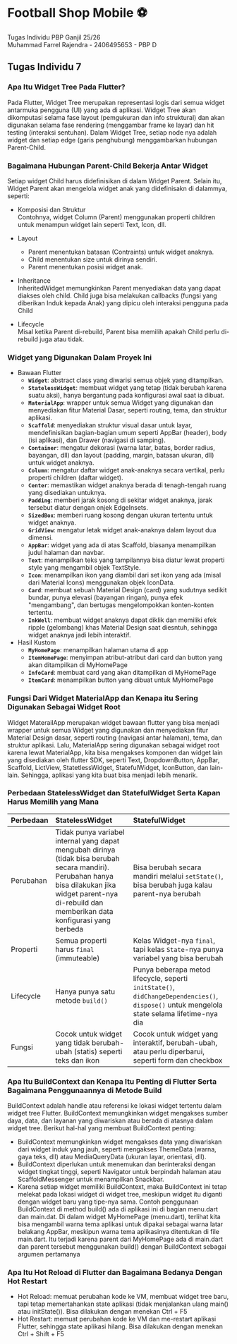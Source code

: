 # Football Shop Mobile ⚽️
Tugas Individu PBP Ganjil 25/26  
Muhammad Farrel Rajendra - 2406495653 - PBP D

## Tugas Individu 7
### Apa Itu Widget Tree Pada Flutter?  
Pada Flutter, Widget Tree merupakan representasi logis dari semua widget antarmuka pengguna (UI) yang ada di aplikasi. Widget Tree akan dikomputasi selama fase layout (pemgukuran dan info struktural) dan akan digunakan selama fase rendering (menggambar frame ke layar) dan hit testing (interaksi sentuhan).
Dalam Widget Tree, setiap node nya adalah widget dan setiap edge (garis penghubung) menggambarkan hubungan Parent-Child.

### Bagaimana Hubungan Parent-Child Bekerja Antar Widget
Setiap widget Child harus didefinisikan di dalam Widget Parent. Selain itu, Widget Parent akan mengelola widget anak yang didefinisakn di dalammya, seperti:  
* Komposisi dan Struktur  
Contohnya, widget Column (Parent) menggunakan properti children untuk menampun widget lain seperti Text, Icon, dll.

* Layout  
  * Parent menentukan batasan (Contraints) untuk widget anaknya.  
  * Child menentukan size untuk dirinya sendiri.  
  * Parent menentukan posisi widget anak.  

* Inheritance  
InheritedWidget memungkinkan Parent menyediakan data yang dapat diakses oleh child. Child juga bisa melakukan callbacks (fungsi yang diberikan Induk kepada Anak) yang dipicu oleh interaksi pengguna pada Child  

* Lifecycle  
Misal ketika Parent di-rebuild, Parent bisa memilih apakah Child perlu di-rebuild juga atau tidak.

### Widget yang Digunakan Dalam Proyek Ini
* Bawaan Flutter
  * **`Widget`**: abstract class yang diwarisi semua objek yang ditampilkan.
  * **`StatelessWidget`**: membuat widget yang tetap (tidak berubah karena suatu aksi), hanya bergantung pada konfigurasi awal saat ia dibuat.
  * **`MaterialApp`**: wrapper untuk semua Widget yang digunakan dan menyediakan fitur Material Dasar, seperti routing, tema, dan struktur aplikasi. 
  * **`Scaffold`**: menyediakan struktur visual dasar untuk layar, mendefinisikan bagian-bagian umum seperti AppBar (header), body (isi aplikasi), dan Drawer (navigasi di samping).
  * **`Container`**: mengatur dekorasi (warna latar, batas, border radius, bayangan, dll) dan layout (padding, margin, batasan ukuran, dll) untuk widget anaknya.
  * **`Column`**: mengatur daftar widget anak-anaknya secara vertikal, perlu properti children (daftar widget).
  * **`Center`**: memastikan widget anaknya berada di tenagh-tengah ruang yang disediakan untuknya.
  * **`Padding`**: memberi jarak kosong di sekitar widget anaknya, jarak tersebut diatur dengan onjek EdgeInsets.
  * **`SizedBox`**: memberi ruang kosong dengan ukuran tertentu untuk widget anaknya.
  * **`GridView`**: mengatur letak widget anak-anaknya dalam layout dua dimensi.
  * **`AppBar`**: widget yang ada di atas Scaffold, biasanya menampilkan judul halaman dan navbar.
  * **`Text`**: menampilkan teks yang tampilannya bisa diatur lewat properti style yang mengambil objek TextStyle.
  * **`Icon`**: menampilkan ikon yang diambil dari set ikon yang ada (misal dari Material Icons) menggunakan objek IconData.
  * **`Card`**: membuat sebuah Material Design (card) yang sudutnya sedikit bundar, punya elevasi (bayangan ringan), punya efek "mengambang", dan bertugas mengelompokkan konten-konten tertentu.
  * **`InkWell`**: membuat widget anaknya dapat diklik dan memiliki efek ripple (gelombang) khas Material Design saat diesntuh, sehingga widget anaknya jadi lebih interaktif. 
* Hasil Kustom
  * **`MyHomePage`**: menampilkan halaman utama di app
  * **`ItemHomePage`**: menyimpan atribut-atribut dari card dan button yang akan ditampilkan di MyHomePage
  * **`InfoCard`**: membuat card yang akan ditampilkan di MyHomePage
  * **`ItemCard`**: menampilkan button yang dibuat untuk MyHomePage 

### Fungsi Dari Widget MaterialApp dan Kenapa itu Sering Digunakan Sebagai Widget Root  
Widget MaterailApp merupakan widget bawaan flutter yang bisa menjadi wrapper untuk semua Widget yang digunakan dan menyediakan fitur Material Design dasar, seperti routing (navigasi antar halaman), tema, dan struktur aplikasi. Lalu, MaterialApp sering digunakan sebagai widget root karena lewat MaterialApp, kita bisa mengakses komponen dan widget lain yang disediakan oleh flutter SDK, seperti Text, DropdownButton, AppBar, Scaffold, LictView, StatetlessWidget, StatefulWidget, IconButton, dan lain-lain. Sehingga, aplikasi yang kita buat bisa menjadi lebih menarik.

### Perbedaan StatelessWidget dan StatefulWidget Serta Kapan Harus Memilih yang Mana  
| Perbedaan	 | StatelessWidget	 | StatefulWidget |
| :--- | :--- | :--- |
| Perubahan | Tidak punya variabel internal yang dapat mengubah dirinya (tidak bisa berubah secara mandiri). Perubahan hanya bisa dilakukan jika widget parent-nya di-rebuild dan memberikan data konfigurasi yang berbeda | Bisa berubah secara mandiri melalui `setState()`, bisa berubah juga kalau parent-nya berubah |
| Properti | Semua properti harus `final` (immuteable) | Kelas Widget-nya `final`, tapi kelas `State`-nya punya variabel yang bisa berubah  |
| Lifecycle | Hanya punya satu metode `build()` | Punya beberapa metod lifecycle, seperti `initState()`, `didChangeDependencies()`, `dispose()` untuk mengelola state selama lifetime-nya dia |
| Fungsi | Cocok untuk widget yang tidak berubah-ubah (statis) seperti teks dan ikon | Cocok untuk widget yang interaktif, berubah-ubah, atau perlu diperbarui, seperti form dan checkbox|

### Apa Itu BuildContext dan Kenapa Itu Penting di Flutter Serta Bagaimana Penggunaannya di Metode Build  
BuildContext adalah handle atau referensi ke lokasi widget tertentu dalam widget tree Flutter. BuildContext memungkinkan widget mengakses sumber daya, data, dan layanan yang diwariskan atau berada di atasnya dalam widget tree. Berikut hal-hal yang membuat BuildContext penting:
* BuildContext memungkinkan widget mengakses data yang diwariskan dari widget induk yang jauh, seperti mengakses ThemeData (warna, gaya teks, dll) atau MediaQueryData (ukuran layar, orientasi, dll).
* BuildContext diperlukan untuk menemukan dan berinteraksi dengan widget tingkat tinggi, seperti Navigator untuk berpindah halaman atau ScaffoldMessenger untuk menampilkan Snackbar.
* Karena setiap widget memiliki BuildContext, maka BuildContext ini tetap melekat pada lokasi widget di widget tree, meskipun widget itu diganti dengan widget baru yang tipe-nya sama.
Contoh penggunaan BuildContext di method build() ada di aplikasi ini di bagian menu.dart dan main.dat. Di dalam widget MyHomePage (menu.dart), terlihat kita bisa mengambil warna tema aplikasi untuk dipakai sebagai warna latar belakang AppBar, meskipun warna tema aplikasinya ditentukan di file main.dart. Itu terjadi karena parent dari MyHomePage ada di main.dart dan parent tersebut menggunakan build() dengan BuildContext sebagai argumen pertamanya  

### Apa Itu Hot Reload di Flutter dan Bagaimana Bedanya Dengan Hot Restart
* Hot Reload: memuat perubahan kode ke VM, membuat widget tree baru, tapi tetap memertahankan state aplikasi (tidak menjalankan ulang main() atau initState()). Bisa dilakukan dengan menekan Ctrl + F5
* Hot Restart: memuat perubahan kode ke VM dan me-restart aplikasi Flutter, sehingga state aplikasi hilang. Bisa dilakukan dengan menekan Ctrl + Shift + F5
